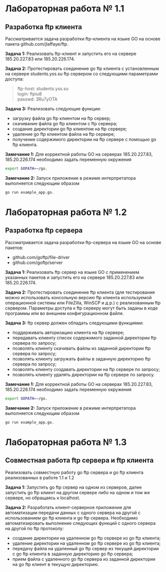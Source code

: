 # Лабораторная работа № 1.1

## Разработка ftp клиента


Рассматривается задача разработки ftp-клиента на языке GO на основе пакета github.com/jlaffaye/ftp. 

**Задача 1:** Реализовать ftp-клиент и запустить его на сервере 185.20.227.83 или 185.20.226.174.

**Задача 2:** Протестировать соединение go ftp клиента с установленным на сервере students.yss.su ftp сервером со следующими параметрами доступа:

> ftp-host: students.yss.su<br>
> login: ftpiu8<br>
> passwd: 3Ru7yOTA<br>

**Задача 3:** Реализовать следующие функции: 

- загрузку файла go ftp клиентом на ftp сервер;
- скачивание файла go ftp клиентом с ftp сервера;
- создание директории go ftp клиентом на ftp сервере;
- удаление go ftp клиентом  файла на ftp сервере;	
- получение содержимого директории на ftp сервере с помощью go ftp клиента.   

**Замечание 1:** Для корректной работы GO на серверах 185.20.227.83, 185.20.226.174 необходимо задать переменную окружения 
```bash
export GOPATH=~/go.
```

**Замечание 2:** Запуск приложение в режиме интерпретатора выполняется следующим образом
```bash
go run example_app.go.
```

# Лабораторная работа № 1.2

## Разработка ftp сервера


Рассматривается задача разработки ftp-сервера на языке GO на основе пакетов:
- github.com/goftp/file-driver
- github.com/goftp/server

**Задача 1:** Реализовать ftp сервер на языке GO с применением указанных пакетов и запустить его на сервере 185.20.227.83 или 185.20.226.174.

**Задача 2:** Протестировать соединение ftp клиента (для тестирования можно использовать консольную версию ftp клиента используемой операционной системы или FileZilla, WinSCP и д.р.) с реализованным ftp сервером. Параметры доступа к ftp серверу могут быть заданы в коде программы или во внешнем конфигурационном файле.

**Задача 3:** ftp сервер должен обладать следующими функциями: 

- поддерживать авторизацию клиента на ftp сервере;
- передавать клиенту список содержимого заданной директории ftp сервера по запросу;
- позволять клиенту скачивать файлы из заданной директории ftp сервера по запросу;
- позволять клиенту загружать файлы в заданную директорию ftp сервера по запросу;
- позволять клиенту создавать директории на ftp сервере по запросу;	
- позволять клиенту удалять директории на ftp сервере по запросу.   

**Замечание 1:** Для корректной работы GO на серверах 185.20.227.83, 185.20.226.174 необходимо задать переменную окружения 
```bash
export GOPATH=~/go.
```

**Замечание 2:** Запуск приложение в режиме интерпретатора выполняется следующим образом
```bash
go run example_app.go.
```

# Лабораторная работа № 1.3

## Совместная работа ftp сервера и ftp клиента

Реализовать совместную работу go ftp сервера и go ftp клиента реализованных в работе 1.1 и 1.2

**Задача 1:** Запустить go ftp сервер на одном из серверов, далее запустить go ftp клиент на другом сервере либо на одном и том же сервере, но обращаясь к localhost.

**Задача 2:** Разработать клиент-серверное приложение для автоматизации передачи данных с одного сервера на другой с использованием go ftp клиента и go ftp сервера. Необходимо автоматизировать выполнение следующих функций с одного сервера на другой по ftp протоколу:

- создание директории на удаленном go ftp сервере из go ftp клиента;
- удаление директории на удаленном go ftp сервере из go ftp клиента;
- передачу файла на удаленный go ftp сервер из текущей директории с go ftp 	клиента в заданную директорию go ftp сервера;
- прием файла с удаленного go ftp сервера из заданной директории на go ftp 	клиент в текущую директорию.